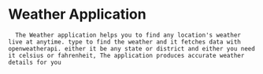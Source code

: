 # Weather Application
      The Weather application helps you to find any location's weather live at anytime. type to find the weather and it fetches data with openweatherapi. either it be any state or district and either you need it celsius or fahrenheit, The application produces accurate weather details for you
